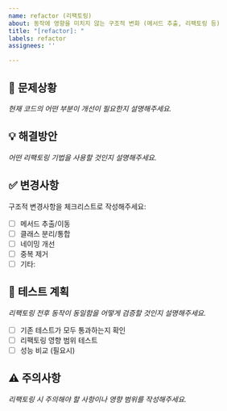 ```yaml
---
name: refactor (리팩토링)
about: 동작에 영향을 미치지 않는 구조적 변화 (메서드 추출, 리팩토링 등)
title: "[refactor]: "
labels: refactor
assignees: ''

---
```


## 📝 문제상황

_현재 코드의 어떤 부분이 개선이 필요한지 설명해주세요._
<!-- 예: 중복 코드, 복잡한 구조, 가ss독성 문제 등 -->

## 💡 해결방안

_어떤 리팩토링 기법을 사용할 것인지 설명해주세요._
<!-- 예: Extract Method, Move Class, Rename Variable 등 -->

## ✅ 변경사항

구조적 변경사항을 체크리스트로 작성해주세요:

- [ ] 메서드 추출/이동
- [ ] 클래스 분리/통합
- [ ] 네이밍 개선
- [ ] 중복 제거
- [ ] 기타: 

## 🧪 테스트 계획

_리팩토링 전후 동작이 동일함을 어떻게 검증할 것인지 설명해주세요._

- [ ] 기존 테스트가 모두 통과하는지 확인
- [ ] 리팩토링 영향 범위 테스트
- [ ] 성능 비교 (필요시)

## ⚠️ 주의사항

_리팩토링 시 주의해야 할 사항이나 영향 범위를 작성해주세요._
